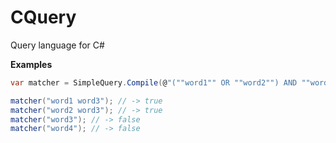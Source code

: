 CQuery
======

Query language for C#

**Examples**

```c#
var matcher = SimpleQuery.Compile(@"(""word1"" OR ""word2"") AND ""word3""");

matcher("word1 word3"); // -> true
matcher("word2 word3"); // -> true
matcher("word3"); // -> false
matcher("word4"); // -> false
```